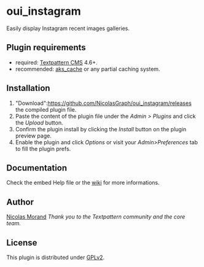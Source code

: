 # oui_instagram

Easily display Instagram recent images galleries.

## Plugin requirements

* required: [Textpattern CMS](http://textpattern.com/) 4.6+.
* recommended: [aks_cache](http://forum.textpattern.com/viewtopic.php?id=33460) or any partial caching system.

## Installation

1. "Download":https://github.com/NicolasGraph/oui_instagram/releases the compiled plugin file.
1. Paste the content of the plugin file under the *Admin > Plugins* and click the _Upload_ button.
1. Confirm the plugin install by clicking the _Install_ button on the plugin preview page.
1. Enable the plugin and click _Options_ or visit your *Admin>Preferences* tab to fill the plugin prefs.

## Documentation

Check the embed Help file or the [wiki](https://github.com/NicolasGraph/oui_instagram/wiki) for more informations.

## Author

[Nicolas Morand](https://twitter.com/NicolasGraph)
*Thank you to the Textpattern community and the core team.*

## License

This plugin is distributed under [GPLv2](http://www.gnu.org/licenses/gpl-2.0.fr.html).
